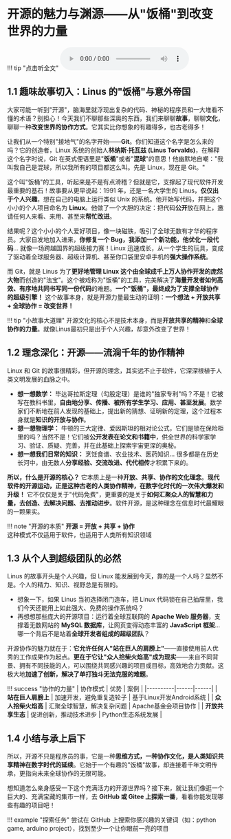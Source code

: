 # 开源的魅力与渊源——从"饭桶"到改变世界的力量

!!! tip "点击听全文"
    ![type:audio](../audios/open-source.wav)

## 1.1 趣味故事切入：Linus 的"饭桶"与意外帝国

大家可能一听到"开源"，脑海里就浮现出复杂的代码、神秘的程序员和一大堆看不懂的术语？别担心！今天我们不聊那些深奥的东西，我们来聊聊**故事**，聊聊**文化**，聊聊一种**改变世界的协作方式**。它其实比你想象的有趣得多，也古老得多！

让我们从一个特别"接地气"的名字开始——**Git**。你们知道这个名字是怎么来的吗？它的创造者，Linux 系统的创始人**林纳斯·托瓦兹 (Linus Torvalds)**，在解释这个名字时说，Git 在英式俚语里是"**饭桶**"或者"**混球**"的意思！他幽默地自嘲："我叫我自己是混球，所以我所有的项目都这么叫。先是 Linux，现在是 Git。"

这个叫"饭桶"的工具，听起来是不是有点滑稽？但就是它，支撑起了现代软件开发最重要的基石！故事要从更早说起：1991 年，还是一名大学生的 Linus，**仅仅出于个人兴趣**，想在自己的电脑上运行类似 Unix 的系统。他开始写代码，并把这个小小的个人项目命名为 **Linux**。他做了一个大胆的决定：把代码**公开**放在网上，邀请任何人来看、来用、甚至来**帮忙改进**。

结果呢？这个小小的个人爱好项目，像一块磁铁，吸引了全球无数有才华的程序员。大家自发地加入进来，**你修复一个 Bug，我添加一个新功能，他优化一段代码**... 就像一场跨越国界的超级接力赛！Linux 迅速成长，从一个学生的玩具，变成了驱动着全球服务器、超级计算机、甚至你口袋里安卓手机的**强大操作系统**。

而 Git，就是 Linus 为了**更好地管理 Linux 这个由全球成千上万人协作开发的庞然大物**而创造的"法宝"。这个被戏称为"饭桶"的工具，完美解决了**海量开发者如何高效、有序地共同书写同一份代码**的难题。**一个"饭桶"，最终成为了支撑全球协作的超级引擎！** 这个故事本身，就是开源力量最生动的证明：**一个想法 + 开放共享 + 全球协作 = 改变世界！**

!!! tip "小故事大道理"
    开源文化的核心不是技术本身，而是**开放共享的精神**和**全球协作的力量**。就像Linus最初只是出于个人兴趣，却意外改变了世界！

## 1.2 理念深化：开源——流淌千年的协作精神

Linux 和 Git 的故事很精彩，但开源的理念，其实远不止于软件，它深深根植于人类文明发展的血脉之中。

* **想一想数学：** 毕达哥拉斯定理（勾股定理）是谁的"独家专利"吗？不是！它被写在教科书里，**自由地分享、传播、被所有学生学习、应用、甚至发展**。数学家们不断地在前人发现的基础上，提出新的猜想、证明新的定理，这个过程本身就是**知识的开放与协作**。
* **想一想物理学：** 牛顿的三大定律、爱因斯坦的相对论公式，它们是锁在保险柜里的吗？当然不是！它们被**公开发表在论文和书籍中**，供全世界的科学家学习、验证、质疑、完善，并在此基础上探索宇宙更深的奥秘。
* **想一想我们日常的知识：** 烹饪食谱、农业技术、医药知识... 很多都是在历史长河中，由无数人**分享经验、交流改进、代代相传**才积累下来的。

**所以，什么是开源的核心？** 它本质上是一种**开放、共享、协作的文化理念**。**现代软件的开源运动，正是这种古老的人类协作精神，在数字化时代的一次伟大爆发和升级！** 它不仅仅是关于"代码免费"，更重要的是关于**如何汇聚众人的智慧和力量，去创造、去解决问题、去推动进步**。软件开源，是这种理念在信息时代最耀眼的一颗果实。

!!! note "开源的本质"
    **开源 = 开放 + 共享 + 协作**  
    这种模式不仅适用于软件，也适用于人类所有知识领域

## 1.3 从个人到超级团队的必然

Linus 的故事开头是个人兴趣，但 Linux 能发展到今天，靠的是一个人吗？显然不是。个人的精力、知识、视野总是有限的。

* 想象一下，如果 Linus 当初选择闭门造车，把 Linux 代码锁在自己抽屉里，我们今天还能用上如此强大、免费的操作系统吗？
* 再想想那些庞大的开源项目：运行着全球互联网的 **Apache Web 服务器**，支撑着无数网站的 **MySQL 数据库**，让网页变得动态丰富的 **JavaScript 框架**... 哪一个背后不是站着**全球开发者组成的超级团队**？

开源协作的魅力就在于：**它允许任何人"站在巨人的肩膀上"**——直接使用前人优秀的工作成果作为起点。**更在于它让"众人拾柴火焰高"成为现实**——来自不同背景、拥有不同技能的人，可以围绕共同感兴趣的项目或目标，高效地合力贡献。这极大地**加速了创新，解决了单打独斗无法克服的难题**。

!!! success "协作的力量"
    | 协作模式 | 优势 | 案例 |
    |----------|------|------|
    | **站在巨人肩膀上** | 加速开发，避免重复造轮子 | 基于Linux开发Android系统 |
    | **众人拾柴火焰高** | 汇聚全球智慧，解决复杂问题 | Apache基金会项目协作 |
    | **开放共享生态** | 促进创新，推动技术进步 | Python生态系统发展 |

## 1.4 小结与承上启下

所以，开源不只是程序员的事，它是一种**思维方式，一种协作文化，是人类知识共享精神在数字时代的延续**。它始于一个有趣的"饭桶"故事，却连接着千年文明传承，更指向未来全球协作的无限可能。

想知道怎么亲身感受一下这个充满活力的开源世界吗？接下来，就让我们像逛一个巨大的、充满宝藏的集市一样，去 **GitHub 或 Gitee 上探索一番**，看看你能发现哪些有趣的项目吧！

!!! example "探索任务"
    尝试在 GitHub 上搜索你感兴趣的关键词（如：python game, arduino project），找到至少一个让你眼前一亮的项目
